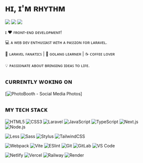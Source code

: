 # ʜɪ, ɪ'ᴍ ʀʜʏᴛʜᴍ

[![](https://img.shields.io/badge/-@RhythmWick-%23181717?style=flat-square&logo=github)](https://github.com/RhythmWick)
[![](https://img.shields.io/website?color=0ab9e6&style=flat-square&up_message=ayoworld.online&url=https%3A%2F%2Fayoworld.online)](https://ayoworld.online)
[![](https://img.shields.io/badge/contact-me-blue?logo=discord&logoColor=white)](https://discordapp.com/users/1121853475697991720)


ɪ ❤️ ꜰʀᴏɴᴛ-ᴇɴᴅ ᴅᴇᴠᴇʟᴏᴘᴍᴇɴᴛ!

:computer: ᴀ ᴡᴇʙ ᴅᴇᴠ ᴇɴᴛʜᴜꜱɪᴀꜱᴛ ᴡɪᴛʜ ᴀ ᴘᴀꜱꜱɪᴏɴ ꜰᴏʀ ʟᴀʀᴀᴠᴇʟ.

🖖 ʟᴀʀᴀᴠᴇʟ ꜰᴀɴᴀᴛɪᴄꜱ | 🍎 ɢᴏʟᴀɴɢ ʟᴇᴀʀɴᴇʀ | ☕️ ᴄᴏꜰꜰᴇᴇ ʟᴏᴠᴇʀ 

💡 ᴘᴀꜱꜱɪᴏɴᴀᴛᴇ ᴀʙᴏᴜᴛ ʙʀɪɴɢɪɴɢ ɪᴅᴇᴀꜱ ᴛᴏ ʟɪꜰᴇ.

## ᴄᴜʀʀᴇɴᴛʟʏ ᴡᴏᴋɪɴɢ ᴏɴ

[![PhotoBooth - Social Media Photos](#)]

## ᴍʏ ᴛᴇᴄʜ ꜱᴛᴀᴄᴋ

![HTML5](https://img.shields.io/badge/-HTML5-%23E44D27?style=flat-square&logo=html5&logoColor=ffffff)
![CSS3](https://img.shields.io/badge/-CSS3-%231572B6?style=flat-square&logo=css3)
![Laravel](https://img.shields.io/badge/Laravel-FF2D20?style=for-the-badge&logo=laravel&logoColor=white)
![JavaScript](https://img.shields.io/badge/-JavaScript-%23F7DF1C?style=flat-square&logo=javascript&logoColor=000000&labelColor=%23F7DF1C&color=%23FFCE5A)
![TypeScript](https://img.shields.io/badge/-TypeScript-007ACC?style=flat-square&logo=typescript&logoColor=white)
![Next.js](https://img.shields.io/badge/-Next.js-%23000000?style=flat-square&logo=nextdotjs)
![Node.js](https://img.shields.io/npm/v/@rxap/form-system?style=flat-square)

![Less](https://img.shields.io/badge/-Less-%231d365d?style=flat-square&logo=less&logoColor=ffffff)
![Sass](https://img.shields.io/badge/-Sass-%23CC6699?style=flat-square&logo=sass&logoColor=ffffff)
![Stylus](https://img.shields.io/badge/-Stylus-%23333333?style=flat-square&logo=stylus)
![TailwindCSS](https://img.shields.io/badge/-TailwindCSS-%231a202c?style=flat-square&logo=tailwind-css)

![Webpack](https://img.shields.io/badge/-Webpack-%232C3A42?style=flat-square&logo=webpack)
![Vite](https://img.shields.io/badge/-Vite-%23646CFF?style=flat-square&logo=vite&logoColor=ffffff)
![ESlint](https://img.shields.io/badge/-ESLint-%234B32C3?style=flat-square&logo=eslint)
![Git](https://img.shields.io/badge/-Git-%23F05032?style=flat-square&logo=git&logoColor=%23ffffff)
![GitLab](https://img.shields.io/badge/-GitLab-FCA121?style=flat-square&logo=gitlab)
![VS Code](https://img.shields.io/badge/-VSCode-%23007ACC?style=flat-square&logo=visual-studio-code)

![Netlify](https://img.shields.io/badge/-Netlify-%2300C7B7?style=flat-square&logo=netlify&logoColor=ffffff)
![Vercel](https://img.shields.io/badge/-Vercel-%23ffffff?style=flat-square&logo=vercel&logoColor=000000)
![Railway](https://img.shields.io/badge/-Railway-%230B0D0E?style=flat-square&logo=railway)
![Render](https://img.shields.io/badge/-Render-%2346E3B7?style=flat-square&logo=render&logoColor=ffffff)
